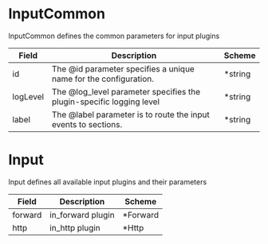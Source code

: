 # InputCommon

InputCommon defines the common parameters for input plugins


| Field | Description | Scheme |
| ----- | ----------- | ------ |
| id | The @id parameter specifies a unique name for the configuration. | *string |
| logLevel | The @log_level parameter specifies the plugin-specific logging level | *string |
| label | The @label parameter is to route the input events to <label> sections. | *string |
# Input

Input defines all available input plugins and their parameters


| Field | Description | Scheme |
| ----- | ----------- | ------ |
| forward | in_forward plugin | *Forward |
| http | in_http plugin | *Http |
